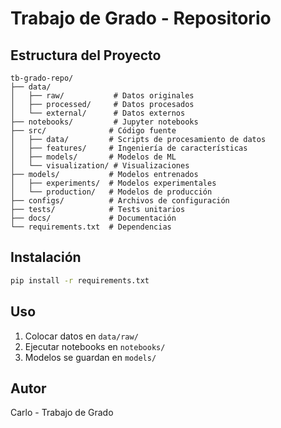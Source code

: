 # Trabajo de Grado - Repositorio

## Estructura del Proyecto

```
tb-grado-repo/
├── data/
│   ├── raw/           # Datos originales
│   ├── processed/     # Datos procesados
│   └── external/      # Datos externos
├── notebooks/         # Jupyter notebooks
├── src/              # Código fuente
│   ├── data/         # Scripts de procesamiento de datos
│   ├── features/     # Ingeniería de características
│   ├── models/       # Modelos de ML
│   └── visualization/ # Visualizaciones
├── models/           # Modelos entrenados
│   ├── experiments/  # Modelos experimentales
│   └── production/   # Modelos de producción
├── configs/          # Archivos de configuración
├── tests/            # Tests unitarios
├── docs/             # Documentación
└── requirements.txt  # Dependencias
```

## Instalación

```bash
pip install -r requirements.txt
```

## Uso

1. Colocar datos en `data/raw/`
2. Ejecutar notebooks en `notebooks/`
3. Modelos se guardan en `models/`

## Autor

Carlo - Trabajo de Grado

